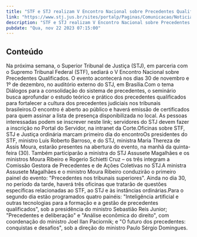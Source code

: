 ```yaml
---
title: "STF e STJ realizam V Encontro Nacional sobre Precedentes Qualificados"
link: "https://www.stj.jus.br/sites/portalp/Paginas/Comunicacao/Noticias/2023/22112023-STF-e-STJ-realizam-V-Encontro-Nacional-sobre-Precedentes-Qualificados.aspx"
description: "STF e STJ realizam V Encontro Nacional sobre Precedentes Qualificados"
pubdate: "Qua, nov 22 2023 07:15:00"
---
```


## Conteúdo

​Na próxima semana, o Superior Tribunal de Justiça (STJ), em parceria com o Supremo Tribunal Federal (STF), sediará o V Encontro Nacional sobre Precedentes Qualificados. O evento acontecerá nos dias 30 de novembro e 1º de dezembro, no auditório externo do STJ, em Brasília.Com o tema Diálogos para a consolidação do sistema de precedentes, o seminário busca aprofundar o estudo teórico e prático dos precedentes qualificados para fortalecer a cultura dos precedentes judiciais nos tribunais brasileiros.O encontro é aberto ao público e haverá emissão de certificados para quem assinar a lista de presença disponibilizada no local. As pessoas interessadas podem se inscrever neste link; servidores do STJ devem fazer a inscrição no Portal do Servidor, na intranet da Corte.Oficinas sobre STF, STJ e Justiça ordinária marcam primeiro dia do encontroOs presidentes do STF, ministro Luís Roberto Barroso, e do STJ, ministra Maria Thereza de Assis Moura, estarão presentes na abertura do evento, na manhã da quinta-feira (30). Também participarão a ministra do STJ Assusete Magalhães e os ministros Moura Ribeiro e Rogerio Schietti Cruz – os três integram a Comissão Gestora de Precedentes e de Ações Coletivas no STJ.A ministra Assusete Magalhães e o ministro Moura Ribeiro conduzirão o primeiro painel do evento: "Precedentes nos tribunais superiores". Ainda no dia 30, no período da tarde, haverá três oficinas que tratarão de questões específicas relacionadas ao STF, ao STJ e às instâncias ordinárias.Para o segundo dia estão programados quatro painéis: "Inteligência artificial e outras tecnologias para a formação e a gestão de precedentes qualificados", sob a presidência do ministro Sebastião Reis Junior; "Precedentes e deliberação" e "Análise econômica do direito", com coordenação do ministro Joel Ilan Paciornik; e "O futuro dos precedentes: conquistas e desafios", sob a direção do ministro Paulo Sérgio Domingues.
